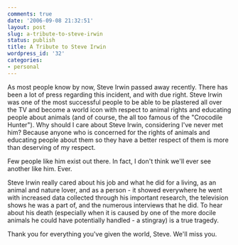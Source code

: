 ```yaml
---
comments: true
date: '2006-09-08 21:32:51'
layout: post
slug: a-tribute-to-steve-irwin
status: publish
title: A Tribute to Steve Irwin
wordpress_id: '32'
categories:
- personal
---
```


As most people know by now, Steve Irwin passed away recently. There has been a lot of press regarding this incident, and with due right. Steve Irwin was one of the most successful people to be able to be plastered all over the TV and become a world icon with respect to animal rights and educating people about animals (and of course, the all too famous of the "Crocodile Hunter"). Why should I care about Steve Irwin, considering I've never met him? Because anyone who is concerned for the rights of animals and educating people about them so they have a better respect of them is more than deserving of my respect. 

Few people like him exist out there. In fact, I don't think we'll ever see another like him. Ever. 

Steve Irwin really cared about his job and what he did for a living, as an animal and nature lover, and as a person - it showed everywhere he went with increased data collected through his important research, the television shows he was a part of, and the numerous interviews that he did. To hear about his death (especially when it is caused by one of the more docile animals he could have potentially handled - a stingray) is a true tragedy. 

Thank you for everything you've given the world, Steve. We'll miss you. 
